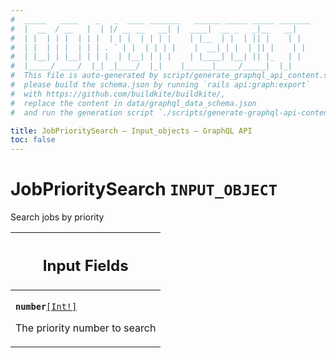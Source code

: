 ```yaml
---
#  _____   ____    _   _  ____ _______   ______ _____ _____ _______
#  |  __  / __   |  | |/ __ __   __| |  ____|  __ _   _|__   __|
#  | |  | | |  | | |  | | |  | | | |    | |__  | |  | || |    | |
#  | |  | | |  | | | . ` | |  | | | |    |  __| | |  | || |    | |
#  | |__| | |__| | | |  | |__| | | |    | |____| |__| || |_   | |
#  |_____/ ____/  |_| _|____/  |_|    |______|_____/_____|  |_|
#  This file is auto-generated by script/generate_graphql_api_content.sh,
#  please build the schema.json by running `rails api:graph:export`
#  with https://github.com/buildkite/buildkite/,
#  replace the content in data/graphql_data_schema.json
#  and run the generation script `./scripts/generate-graphql-api-content.sh`.

title: JobPrioritySearch – Input_objects – GraphQL API
toc: false
---
```

<!-- vale off -->
<h1 class="has-pills" data-algolia-exclude>
  JobPrioritySearch
  <span class="pill pill--input_object pill--normal-case pill--large"><code>INPUT_OBJECT</code></span>
</h1>
<!-- vale on -->


Search jobs by priority



<table class="responsive-table responsive-table--single-column-rows">
  <thead>
    <th>
      <h2 data-algolia-exclude>Input Fields</h2>
    </th>
  </thead>
  <tbody>
    <tr><td><p><strong><code>number</code></strong><a href="/docs/apis/graphql/schemas/scalar/int" class="pill pill--scalar pill--normal-case pill--medium" title="Go to SCALAR Int"><code>[Int!]</code></a></p><p>The priority number to search</p></td></tr>
  </tbody>
</table>
